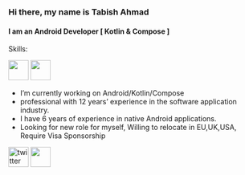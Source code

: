 ### Hi there, my name is Tabish Ahmad
#### I am an Android Developer [ Kotlin & Compose ]

Skills:

<img src='https://img.shields.io/badge/Android-3DDC84?logo=android&logoColor=white&style=for-the-badge' height='40'/> <img src='https://img.shields.io/badge/kotlin-%230095D5.svg?&style=for-the-badge&logo=kotlin&logoColor=white' height='40'/>

- I’m currently working on Android/Kotlin/Compose
- professional with 12 years’ experience in the software application industry.
- I have 6 years of experience in native Android applications.
- Looking for new role for myself, Willing to relocate in EU,UK,USA, Require Visa Sponsorship


 
[<img src='https://img.shields.io/badge/twitter-%231DA1F2.svg?&style=for-the-badge&logo=twitter&logoColor=white' alt='twitter' height='40'>](https://twitter.com/tabishahmad2020)   [<img src='https://img.shields.io/badge/LinkedIn-0077B5?&style=for-the-badge&logo=instagram&logoColor=white' height='40'>](https://www.linkedin.com/in/tabish-ahmad-427a5923/)  
